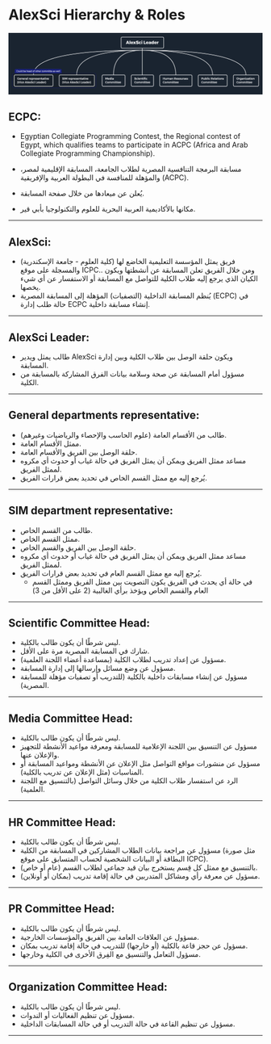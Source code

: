 AlexSci Hierarchy & Roles
=========================

![](02.png)

ECPC:
-----

*   Egyptian Collegiate Programming Contest, the Regional contest of Egypt, which qualifies teams to participate in ACPC (Africa and Arab Collegiate Programming Championship).

*   مسابقة البرمجة التنافسية المصرية لطلاب الجامعة، المسابقة الإقليمية لمصر، والمؤهلة للمنافسة في البطولة العربية والإفريقية (ACPC).
*   يُعلن عن ميعادها من خلال صفحة المسابقة.
*   مكانها بالأكاديمية العربية البحرية للعلوم والتكنولوجيا بأبي قير.

* * *

AlexSci:
--------

*   فريق يمثل المؤسسة التعليمية الخاضع لها (كلية العلوم - جامعة الإسكندرية) والمسجلة على موقع ICPC.. ومن خلال الفريق تعلن المسابقة عن أنشطتها ويكون الكيان الذي يرجع إليه طلاب الكلية للتواصل مع المسابقة أو الاستفسار عن أي شيء يخصها.
*   يُنظم المسابقة الداخلية (التصفيات) المؤهلة إلى المسابقة المصرية (ECPC) في حالة طلب إدارة ECPC إنشاء مسابقة داخلية.

* * *

AlexSci Leader:
---------------

*   طالب يمثل ويدير AlexSci ويكون حلقة الوصل بين طلاب الكلية وبين إدارة المسابقة.
*   مسؤول أمام المسابقة عن صحة وسلامة بيانات الفرق المشاركة بالمسابقة من الكلية.

* * *

General departments representative:
-----------------------------------

*   طالب من الأقسام العامة (علوم الحاسب والإحصاء والرياضيات وغيرهم).
*   ممثل الأقسام العامة.
*   حلقة الوصل بين الفريق والأقسام العامة.
*   مساعد ممثل الفريق ويمكن أن يمثل الفريق في حالة غياب أو حدوث أي مكروه لممثل الفريق.
*   يُرجع إليه مع ممثل القسم الخاص في تحديد بعض قرارات الفريق.

* * *

SIM department representative:
------------------------------

*   طالب من القسم الخاص.
*   ممثل القسم الخاص.
*   حلقة الوصل بين الفريق والقسم الخاص.
*   مساعد ممثل الفريق ويمكن أن يمثل الفريق في حالة غياب أو حدوث أي مكروه لممثل الفريق.
*   يُرجع إليه مع ممثل القسم العام في تحديد بعض قرارات الفريق.
    *   في حالة أي يحدث في الفريق يكون التصويت بين ممثل الفريق وممثل القسم العام والقسم الخاص ويؤخذ برأي الغالبية (2 على الأقل من 3)

* * *

Scientific Committee Head:
--------------------------

*   ليس شرطًا أن يكون طالب بالكلية.
*   شارك في المسابقة المصرية مرة على الأقل.
*   مسؤول عن إعداد تدريب لطلاب الكلية (بمساعدة أعضاء اللجنة العلمية).
*   مسؤول عن وضع مسائل وإرسالها إلى إدارة المسابقة.
*   مسؤول عن إنشاء مسابقات داخلية بالكلية (للتدريب أو تصفيات مؤهلة للمسابقة المصرية).

* * *

Media Committee Head:
---------------------

*   ليس شرطًا أن يكون طالب بالكلية.
*   مسؤول عن التنسيق بين اللجنة الإعلامية للمسابقة ومعرفة مواعيد الأنشطة للتجهيز والإعلان عنها.
*   مسؤول عن منشورات مواقع التواصل مثل الإعلان عن الأنشطة ومواعيد المسابقة أو المناسبات (مثل الإعلان عن تدريب بالكلية).
*   الرد عن استفسار طلاب الكلية من خلال وسائل التواصل (بالتنسيق مع اللجنة العلمية).

* * *

HR Committee Head:
------------------

*   ليس شرطًا أن يكون طالب بالكلية.
*   مسؤول عن مراجعة بيانات الطلاب المشاركين في المسابقة من الكلية (مثل صورة البطاقة أو البيانات الشخصية لحساب المتسابق على موقع ICPC).
*   بالتنسيق مع ممثل كل قِسم يستخرج بيان قيد جماعي لطلاب القسم (عام أو خاص).
*   مسؤول عن معرفة رأي ومشاكل المتدربين في حالة إقامة تدريب (بمكان أو أونلاين).

* * *

PR Committee Head:
------------------

*   ليس شرطًا أن يكون طالب بالكلية.
*   مسؤول عن العلاقات العامة بين الفريق والمؤسسات الخارجية.
*   مسؤول عن حجز قاعة بالكلية (أو خارجها) للتدريب في حالة إقامة تدريب بمكان.
*   مسؤول التعامل والتنسيق مع الفِرق الأخرى في الكلية وخارجها.

* * *

Organization Committee Head:
----------------------------

*   ليس شرطًا أن يكون طالب بالكلية.
*   مسؤول عن تنظيم الفعاليات أو الندوات.
*   مسؤول عن تنظيم القاعة في حالة التدريب أو في حالة المسابقات الداخلية.

* * *